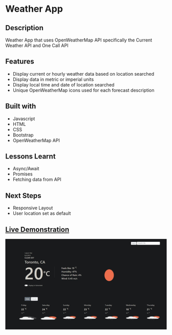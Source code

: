 # Weather App

## Description
Weather App that uses OpenWeatherMap API specifically the Current Weather API and One Call API

## Features
- Display current or hourly weather data based on location searched
- Display data in metric or imperial units
- Display local time and date of location searched
- Unique OpenWeatherMap icons used for each forecast description

## Built with
- Javascript
- HTML
- CSS
- Bootstrap
- OpenWeatherMap API

## Lessons Learnt
- Async/Await
- Promises
- Fetching data from API

## Next Steps
- Responsive Layout
- User location set as default

## [Live Demonstration](https://ngoytom.github.io/weather-app/)
![UI of app](https://github.com/ngoytom/weather-app/blob/main/weather.JPG?raw=true)


